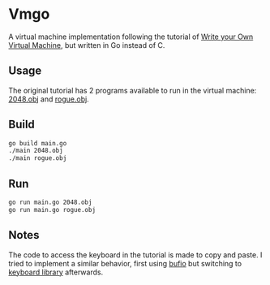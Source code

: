 # Vmgo

A virtual machine implementation following the tutorial of [Write your Own Virtual Machine](https://www.jmeiners.com/lc3-vm/), but written in Go instead of C.

## Usage
The original tutorial has 2 programs available to run in the virtual machine: [2048.obj](https://www.jmeiners.com/lc3-vm/supplies/2048.obj) and [rogue.obj](https://www.jmeiners.com/lc3-vm/supplies/rogue.obj).

## Build
```bash
go build main.go
./main 2048.obj
./main rogue.obj
```

## Run
```bash
go run main.go 2048.obj
go run main.go rogue.obj
```

## Notes
The code to access the keyboard in the tutorial is made to copy and paste. I tried to implement a similar behavior, first using [bufio](https://pkg.go.dev/bufio) but switching to [keyboard library](https://github.com/eiannone/keyboard) afterwards.
